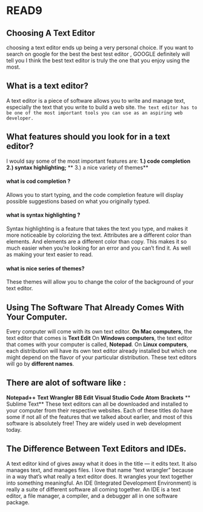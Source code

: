 # READ9 
## Choosing A Text Editor
 choosing a text editor
ends up being a very personal choice. If you want to search on google for the best the best test editor , GOOGLE definitely will tell you I think the best text editor is truly the one that you enjoy using the most. 

## What is a text editor?
A text editor is a piece of software allows you to write and manage text, especially the text that you write
to build a web site. ```The text editor has to be one of the most important tools you can use as an aspiring web developer.```

## What features should you look for in a text editor?
 I would say some of the most important features are:
  **1.) code completion**
  **2.) syntax highlighting;**
** 3.) a nice variety of themes**
 
 
#### what is cod completion ?
 Allows you to start typing, and the code completion
feature will display possible suggestions based on what you originally typed. 

 #### what is syntax highlighting ?
  Syntax highlighting is a feature that takes the text you
type, and makes it more noticeable by colorizing the text. Attributes are a different color than elements. And elements are a different color than copy. This makes it so much easier when you’re looking for an error and you can’t find it. As well as making your text easier to read.

 #### what is nice series of themes?
  These themes will allow you to change the color of
the background of your text editor.

 ## Using The Software That Already Comes With Your Computer.
Every computer will come with its own text editor.
 **On Mac computers**, the text editor that comes is 
**Text Edit** 
On **Windows computers**, the text editor that comes with
your computer is called, **Notepad**.
 On **Linux computers**, each distribution will have its own text editor already installed but which one might depend on the flavor of your particular distribution. These text editors will go by **different names**.


## There are alot of software like : 
**Notepad++**
**Text Wrangler**
**BB Edit**
**Visual Studio Code**
**Atom**
**Brackets**
** Sublime Text**
These text editors can all be downloaded and installed to your computer from their respective websites.
 Each of these titles do have some if not all of the features that we talked about earlier, and most of this software is absolutely free! They are widely used in web development today.

## The Difference Between Text Editors and IDEs.
A text editor kind of gives away what it does in the title — it edits text. It also manages text, and manages files. I love that name “text wrangler” because in a way that’s what really a text editor does. It wrangles your text together into something meaningful.
An IDE (Integrated Development Environment) is really a suite of different software all coming together. An IDE is a text editor, a file manager, a compiler, and a debugger all in one software package.